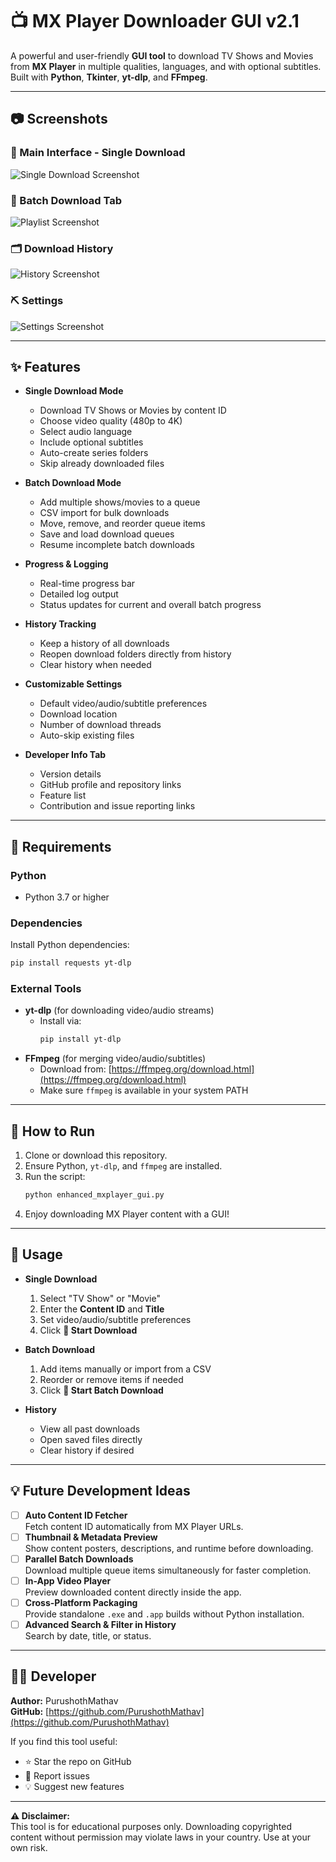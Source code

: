 # 📺 MX Player Downloader GUI v2.1

A powerful and user-friendly **GUI tool** to download TV Shows and Movies from **MX Player** in multiple qualities, languages, and with optional subtitles.  
Built with **Python**, **Tkinter**, **yt-dlp**, and **FFmpeg**.

---

## 📷 Screenshots

### 🎯 Main Interface - Single Download
![Single Download Screenshot](screenshots/single_download.png)

### 📂 Batch Download Tab
![Playlist Screenshot](screenshots/batch.png)

### 🗂 Download History
![History Screenshot](screenshots/history.png)

### ⛏️ Settings
![Settings Screenshot](screenshots/settings.png)

---

## ✨ Features

- **Single Download Mode**
  - Download TV Shows or Movies by content ID
  - Choose video quality (480p to 4K)
  - Select audio language
  - Include optional subtitles
  - Auto-create series folders
  - Skip already downloaded files

- **Batch Download Mode**
  - Add multiple shows/movies to a queue
  - CSV import for bulk downloads
  - Move, remove, and reorder queue items
  - Save and load download queues
  - Resume incomplete batch downloads

- **Progress & Logging**
  - Real-time progress bar
  - Detailed log output
  - Status updates for current and overall batch progress

- **History Tracking**
  - Keep a history of all downloads
  - Reopen download folders directly from history
  - Clear history when needed

- **Customizable Settings**
  - Default video/audio/subtitle preferences
  - Download location
  - Number of download threads
  - Auto-skip existing files

- **Developer Info Tab**
  - Version details
  - GitHub profile and repository links
  - Feature list
  - Contribution and issue reporting links

---

## 📂 Requirements

### **Python**
- Python 3.7 or higher

### **Dependencies**
Install Python dependencies:
```bash
pip install requests yt-dlp
```

### **External Tools**
- **yt-dlp** (for downloading video/audio streams)
  - Install via:
    ```bash
    pip install yt-dlp
    ```
- **FFmpeg** (for merging video/audio/subtitles)
  - Download from: [https://ffmpeg.org/download.html](https://ffmpeg.org/download.html)  
  - Make sure `ffmpeg` is available in your system PATH

---

## 🚀 How to Run

1. Clone or download this repository.
2. Ensure Python, `yt-dlp`, and `ffmpeg` are installed.
3. Run the script:
   ```bash
   python enhanced_mxplayer_gui.py
   ```
4. Enjoy downloading MX Player content with a GUI!

---

## 📄 Usage

- **Single Download**
  1. Select "TV Show" or "Movie"
  2. Enter the **Content ID** and **Title**
  3. Set video/audio/subtitle preferences
  4. Click **🚀 Start Download**

- **Batch Download**
  1. Add items manually or import from a CSV
  2. Reorder or remove items if needed
  3. Click **🚀 Start Batch Download**

- **History**
  - View all past downloads
  - Open saved files directly
  - Clear history if desired

---

## 💡 Future Development Ideas

- [ ] **Auto Content ID Fetcher**  
  Fetch content ID automatically from MX Player URLs.
- [ ] **Thumbnail & Metadata Preview**  
  Show content posters, descriptions, and runtime before downloading.
- [ ] **Parallel Batch Downloads**  
  Download multiple queue items simultaneously for faster completion.
- [ ] **In-App Video Player**  
  Preview downloaded content directly inside the app.
- [ ] **Cross-Platform Packaging**  
  Provide standalone `.exe` and `.app` builds without Python installation.
- [ ] **Advanced Search & Filter in History**  
  Search by date, title, or status.

---

## 👨‍💻 Developer

**Author:** PurushothMathav  
**GitHub:** [https://github.com/PurushothMathav](https://github.com/PurushothMathav)

If you find this tool useful:
- ⭐ Star the repo on GitHub
- 🐛 Report issues
- 💡 Suggest new features

---

**⚠ Disclaimer:**  
This tool is for educational purposes only. Downloading copyrighted content without permission may violate laws in your country. Use at your own risk.
